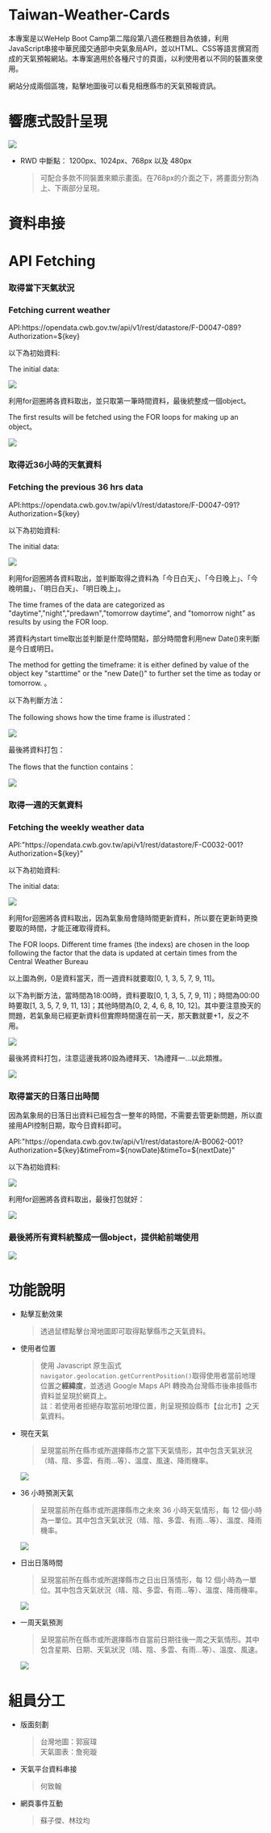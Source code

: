 # Taiwan-Weather-Cards

本專案是以WeHelp Boot Camp第二階段第八週任務題目為依據，利用JavaScript串接中華民國交通部中央氣象局API，並以HTML、CSS等語言撰寫而成的天氣預報網站。本專案適用於各種尺寸的頁面，以利使用者以不同的裝置來使用。

網站分成兩個區塊，點擊地圖後可以看見相應縣市的天氣預報資訊。

# 響應式設計呈現

![](https://github.com/wanhsuan625/Taiwan-Weather-Cards/blob/develop/image/team%2014-Taiwan%20Weather%20Card.gif)

- RWD 中斷點： 1200px、1024px、768px 以及 480px

  > 可配合多款不同裝置來顯示畫面。在768px的介面之下，將畫面分割為上、下兩部分呈現。

<h1>資料串接</h1>
<h1>API Fetching</h1>
<h3>取得當下天氣狀況</h3>
<h3>Fetching current weather</h3>
<p>API:https://opendata.cwb.gov.tw/api/v1/rest/datastore/F-D0047-089?Authorization=${key}</p>
<p>以下為初始資料:</p>
<p>The initial data:</p>
<img src = "https://user-images.githubusercontent.com/109027415/211013359-5df724bf-e470-409e-9e1d-27675af7bc29.png"/>
<p>利用for迴圈將各資料取出，並只取第一筆時間資料，最後統整成一個object。</p>
<p>The first results will be fetched using the FOR loops for making up an object。</p>
<img src = "https://user-images.githubusercontent.com/109027415/211013060-439250d7-9e4d-4937-be39-deb50a5de761.png"/>

<br/>

<h3>取得近36小時的天氣資料</h3>
<h3>Fetching the previous 36 hrs data </h3>
<p>API:https://opendata.cwb.gov.tw/api/v1/rest/datastore/F-D0047-091?Authorization=${key}</p>
<p>以下為初始資料:</p>
<p>The initial data:</p>
<img src = "https://user-images.githubusercontent.com/109027415/211013953-852658ef-237b-4095-b2fd-cb907ba4b937.png"/>
<p>利用for迴圈將各資料取出，並判斷取得之資料為「今日白天」、「今日晚上」、「今晚明晨」、「明日白天」、「明日晚上」。</p>
<p>The time frames of the data are categorized as "daytime","night","predawn","tomorrow daytime", and "tomorrow night" as results by using the FOR loop. </p>
<p>將資料內start time取出並判斷是什麼時間點，部分時間會利用new Date()來判斷是今日或明日。</p>
<p>The method for getting the timeframe: 
it is either defined by value of the object key "starttime" or the "new Date()" to further set the time as today or tomorrow. 。</p>
<p>以下為判斷方法：</p>
<p>The following shows how the time frame is illustrated：</p>
<img src = "https://user-images.githubusercontent.com/109027415/211014592-1479a114-ed4a-4c9f-a23e-d9f1d69e9662.png"/>
<p>最後將資料打包：</p>
<p>The flows that the function contains：</p>
<img src = "https://user-images.githubusercontent.com/109027415/211014870-0d2bac54-c852-4546-8dd5-57c154c5996c.png"/>

<br/>

<h3>取得一週的天氣資料</h3>
<h3>Fetching the weekly weather data</h3>
<p>API:"https://opendata.cwb.gov.tw/api/v1/rest/datastore/F-C0032-001?Authorization=${key}"</p>
<p>以下為初始資料:</p>
<p>The initial data:</p>
<img src = "https://user-images.githubusercontent.com/109027415/211015439-c470c859-ce8c-4e93-b56c-bc8d769f9d9d.png"/>
<p>利用for迴圈將各資料取出，因為氣象局會隨時間更新資料，所以要在更新時更換要取的時間，才能正確取得資料。</p>
<p>The FOR loops. Different time frames (the indexs) are chosen in the loop following the factor that the data is updated at certain times from the Central Weather Bureau</p>
<p>以上圖為例，0是資料當天，而一週資料就要取[0, 1, 3, 5, 7, 9, 11]。</p>
<p>以下為判斷方法，當時間為18:00時，資料要取[0, 1, 3, 5, 7, 9, 11]；時間為00:00時要取[1, 3, 5, 7, 9, 11, 13]；其他時間為[0, 2, 4, 6, 8, 10, 12]。其中要注意換天的問題，若氣象局已經更新資料但實際時間還在前一天，那天數就要+1，反之不用。</p>
<img src = "https://user-images.githubusercontent.com/109027415/211016154-8afb19ab-3e53-47b8-853c-f9c0c8f071f7.png"/>
<p>最後將資料打包，注意這邊我將0設為禮拜天、1為禮拜一...以此類推。</p>
<img src = "https://user-images.githubusercontent.com/109027415/211016601-8ce2884e-f767-4f7f-a106-7197fc505090.png"/>

<br/>

<h3>取得當天的日落日出時間</h3>
<p>因為氣象局的日落日出資料已經包含一整年的時間，不需要去管更新問題，所以直接用API控制日期，取今日資料即可。</p>
<p>API:"https://opendata.cwb.gov.tw/api/v1/rest/datastore/A-B0062-001?Authorization=${key}&timeFrom=${nowDate}&timeTo=${nextDate}"</p>
<p>以下為初始資料:</p>
<img src = "https://user-images.githubusercontent.com/109027415/211017763-67b57ef7-b2f3-49cc-8fa3-515822fd5d11.png"/>
<p>利用for迴圈將各資料取出，最後打包就好：</p>
<img src = "https://user-images.githubusercontent.com/109027415/211017873-38cc13d8-e065-495d-ae31-b04b0d61982e.png"/>

<br/>

<h3>最後將所有資料統整成一個object，提供給前端使用</h2>
<img src = "https://user-images.githubusercontent.com/109027415/211018084-2449f3d3-0a37-4929-a859-bc7f0b0ea53a.png"/>

# 功能說明

- 點擊互動效果

  > 透過鼠標點擊台灣地圖即可取得點擊縣市之天氣資料。

- 使用者位置

  > 使用 Javascript 原生函式`navigator.geolocation.getCurrentPosition()`取得使用者當前地理位置之**經緯度**，並透過 Google Maps API 轉換為台灣縣市後串接縣市資料並呈現於網頁上。<br/>註：若使用者拒絕存取當前地理位置，則呈現預設縣市【台北市】之天氣資料。

- 現在天氣

  > 呈現當前所在縣市或所選擇縣市之當下天氣情形，其中包含天氣狀況（晴、陰、多雲、有雨...等）、溫度、風速、降雨機率。

  ![](image/weatherNow.png)

- 36 小時預測天氣

  > 呈現當前所在縣市或所選擇縣市之未來 36 小時天氣情形，每 12 個小時為一單位。其中包含天氣狀況（晴、陰、多雲、有雨...等）、溫度、降雨機率。

  ![](image/36hrWeather.png)

- 日出日落時間

  > 呈現當前所在縣市或所選擇縣市之日出日落情形，每 12 個小時為一單位。其中包含天氣狀況（晴、陰、多雲、有雨...等）、溫度、降雨機率。

  ![](image/sunsetSunrise.png)

- 一周天氣預測

  > 呈現當前所在縣市或所選擇縣市自當前日期往後一周之天氣情形。其中包含星期、日期、天氣狀況（晴、陰、多雲、有雨...等）、溫度、風速。

  ![](image/weeklyWeather.png)

# 組員分工

- 版面刻劃

  > 台灣地圖：郭宸瑋<br/>
  > 天氣圖表：詹宛璇

- 天氣平台資料串接

  > 何致翰

- 網頁事件互動

  > 蘇子傑、林玟均
